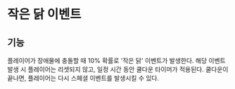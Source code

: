 # 작은 닭 이벤트
## 기능
플레이어가 장애물에 충돌할 때 10% 확률로 '작은 닭' 이벤트가 발생한다. 해당 이벤트 발생 시 플레이어는 리셋되지 않고, 일정 시간 동안 쿨다운 타이머가 적용된다. 쿨다운이 끝나면, 플레이어는 다시 스페셜 이벤트를 발생시킬 수 있다.
